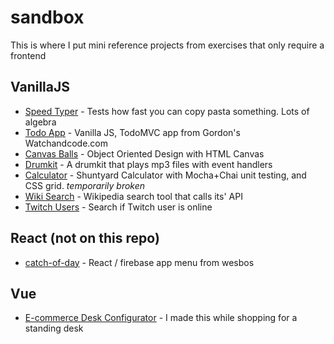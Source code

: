 # sandbox

This is where I put mini reference projects from exercises that only require a frontend

## VanillaJS

- [Speed Typer](https://vincentntang.github.io/sandbox/speed-typer/) - Tests how fast you can copy pasta something. Lots of algebra
- [Todo App](https://vincentntang.github.io/sandbox/todo/) - Vanilla JS, TodoMVC app from Gordon's Watchandcode.com
- [Canvas Balls](https://vincentntang.github.io/sandbox/canvas-balls/) - Object Oriented Design with HTML Canvas
- [Drumkit](https://vincentntang.github.io/sandbox/drumkit/) - A drumkit that plays mp3 files with event handlers
- [Calculator](https://vincentntang.github.io/sandbox/calculator/) - Shuntyard Calculator with Mocha+Chai unit testing, and CSS grid. *temporarily broken*
- [Wiki Search](https://vincentntang.github.io/sandbox/wiki-search/) - Wikipedia search tool that calls its' API
- [Twitch Users](https://vincentntang.github.io/sandbox/twitch-users/) - Search if Twitch user is online

## React (not on this repo)

- [catch-of-day](https://catch-of-day.netlify.com/) - React / firebase app menu from wesbos

## Vue

- [E-commerce Desk Configurator](https://vincentntang.github.io/sandbox/ecommerce-desk/) - I made this while shopping for a standing desk
